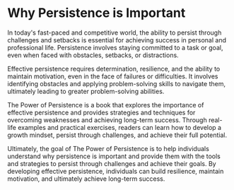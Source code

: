 Why Persistence is Important
==========================================

In today's fast-paced and competitive world, the ability to persist through challenges and setbacks is essential for achieving success in personal and professional life. Persistence involves staying committed to a task or goal, even when faced with obstacles, setbacks, or distractions.

Effective persistence requires determination, resilience, and the ability to maintain motivation, even in the face of failures or difficulties. It involves identifying obstacles and applying problem-solving skills to navigate them, ultimately leading to greater problem-solving abilities.

The Power of Persistence is a book that explores the importance of effective persistence and provides strategies and techniques for overcoming weaknesses and achieving long-term success. Through real-life examples and practical exercises, readers can learn how to develop a growth mindset, persist through challenges, and achieve their full potential.

Ultimately, the goal of The Power of Persistence is to help individuals understand why persistence is important and provide them with the tools and strategies to persist through challenges and achieve their goals. By developing effective persistence, individuals can build resilience, maintain motivation, and ultimately achieve long-term success.
